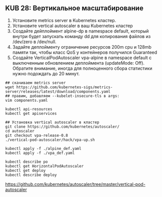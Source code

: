 ## KUB 28: Вертикальное масштабирование

1. Установите metrics server в Kubernetes кластер.
2. Установите vertical autoscaler в ваш Kubernetes кластер
3. Создайте дейплоймент alpine-dp в namespace default, который внутри будет запускать команду dd для копирования файлов из /dev/zero в /dev/null.
4. Задайте деплойменту ограничение ресурсов 200m cpu и 128mb памяти так, чтобы класс QoS у контейнеров получился Guaranteed
5. Создайте VerticalPodAutoscaler vpa-alpine в namespace default с выключенным обновлением деплоймента (updateMode: Off). Обратите внимание, иногда для полноценного сбора статистики нужно подождать до 20 минут.


```
## скачиваем metrics server
wget https://github.com/kubernetes-sigs/metrics-server/releases/latest/download/components.yaml
## правим, добавляем --kubelet-insecure-tls в args:
vim components.yaml

kubectl api-resources
kubectl get apiservices

## Установка vertical autoscaler в кластер
git clone https://github.com/kubernetes/autoscaler/
cd autoscaler
git checkout vpa-release-0.8
./vertical-pod-autoscaler/hack/vpa-up.sh

kubectl apply -f ./alpine_def.yaml
kubectl apply -f ./vpa_def.yaml

kubectl describe po
kubectl get HorizontalPodAutoscaler
kubectl get deploy
kubectl describe deploy

```

https://github.com/kubernetes/autoscaler/tree/master/vertical-pod-autoscaler

